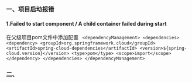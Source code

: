 ### 一、项目启动报错
#### 1.Failed to start component / A child container failed during start
在父级项目pom文件中添加配置
`
<dependencyManagement>
     <dependencies>
         <dependency>
             <groupId>org.springframework.cloud</groupId>
             <artifactId>spring-cloud-dependencies</artifactId>
             <version>${spring-cloud.version}</version>
             <type>pom</type>
             <scope>import</scope>
         </dependency>
     </dependencies>
</dependencyManagement>`
### 二、